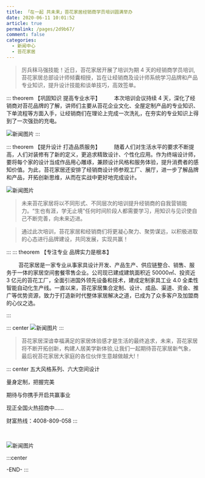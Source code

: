 ```yaml
---
title: 「在一起 共未来」苔花家居经销商学员培训圆满举办
date: 2020-06-11 10:01:52
article: true
permalink: /pages/2d9b67/
comment: false
categories: 
  - 新闻中心
  - 苔花家居
---
```


> 厉兵秣马强技能！近日，苔花家居开展了培训为期 4 天的经销商学员培训,苔花家居总部设计师倾囊相授，旨在让经销商及设计师系统学习品牌和产品专业知识，提升设计技能和谈单技巧，高效签单。

::: theorem 【巩固知识 提高专业水平】
&nbsp;&nbsp;&nbsp;&nbsp;&nbsp;&nbsp;&nbsp;&nbsp;本次培训会议持续 4 天，深化了经销商对苔花品牌的了解，讲师们主要从苔花企业文化、全屋定制产品的专业知识、下单流程等方面入手，让经销商们在理论上完成一次洗礼，在夯实的专业知识上得到了一次强劲的充电。

![新闻图片](/img/taihua/39.jpg)
:::

::: theorem 【提升设计 打造品质服务】
&nbsp;&nbsp;&nbsp;&nbsp;&nbsp;&nbsp;&nbsp;&nbsp;随着人们对生活水平的要求不断提高，人们对装修有了新的定义，更追求精致设计、个性化应用。作为终端设计师，要将每个家的设计当成作品用心雕琢，兼顾设计风格和服务体验，提升消费者的感知价值。为此，苔花家居还安排了经销商设计师参观工厂、展厅，进一步了解品牌和产品，开拓创新思维，从而在实战中更好地完成设计。
<br/>

![新闻图片](/img/taihua/4.jpg)

> 未来苔花家居将以不同形式、不同层次的培训提升经销商的自我营销能力。“生也有涯，学无止境”任何时间阶段人都需要学习，用知识与见识使自己不断完善，向未来迈进。

> 通过此次培训，苔花家居和经销商们将更凝心聚力、聚势谋远，以积极进取的心态进行品牌建设，共同发展，实现共赢！

:::
::: theorem 【专注专业 品牌实力是根本】

&nbsp;&nbsp;&nbsp;&nbsp;&nbsp;&nbsp;&nbsp;&nbsp;苔花家居是一家专业从事家具设计开发、产品生产、供应链整合、销售、服务于一体的家居空间套餐零售企业。公司现已建成建筑面积近 50000㎡、投资近 3 亿元的苔花工厂，全面引进国外领先设备和技术，建成定制家具工业 4.0 全柔性智能自动化生产线。一直以来，苔花家居集合定制、设计、成品、渠道、资金、推广等优势资源，致力于打造新时代整体家居解决之道，已成为了众多客户及加盟商的心仪之选。

:::

::: center
![新闻图片](/img/taihua/40.jpg)
:::

> 苔花家居深谙幸福满足的家居体验感才是生活的最终追求，未来，苔花家居将不断开拓创新，构建人居美学新体验,让我们一起期待苔花家居新气象，最后祝苔花家居大家庭的各位伙伴生意越做越大!！

::: center
五大风格系列、六大空间设计

量身定制，把握完美

期待与你携手开启共赢事业

现正全国火热招商中......

财富热线：4008-809-058
:::

<br/>

![新闻图片](/img/taihua/38.jpg)

:::center

-END-
:::
